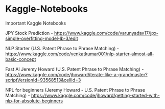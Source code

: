 # Kaggle-Notebooks
Important Kaggle Notebooks

JPY Stock Prediction - https://www.kaggle.com/code/varunyadav17/jpx-simple-overfitting-model-lb-3/edit

NLP Starter (U.S. Patent Phrase to Phrase Matching) - https://www.kaggle.com/code/venkatkumar001/nlp-starter-almost-all-basic-concept

Fast AI Jeremy Howard (U.S. Patent Phrase to Phrase Matching) - https://www.kaggle.com/code/jhoward/iterate-like-a-grandmaster?scriptVersionId=93568513&cellId=3

NPL for beginners (Jeremy Howard - U.S. Patent Phrase to Phrase Matching) - https://www.kaggle.com/code/jhoward/getting-started-with-nlp-for-absolute-beginners
